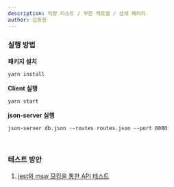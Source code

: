 ```yaml
---
description: 차량 리스트 / 무한 캐로셀 / 상세 페이지
author: 김동현
---
```


### 실행 방법

**패키지 설치**

```bash
yarn install
```

**Client 실행**

```bash
yarn start
```

**json-server 실행**

```
json-server db.json --routes routes.json --port 8080
```

<br>

### 테스트 방안

1. [jest와 msw 모킹을 통한 API 테스트](https://github.com/lewns2/Toy/blob/master/articles/msw.md)
